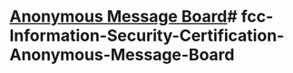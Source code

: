 # [Anonymous Message Board](https://www.freecodecamp.org/learn/information-security/information-security-projects/anonymous-message-board)# fcc-Information-Security-Certification-Anonymous-Message-Board
